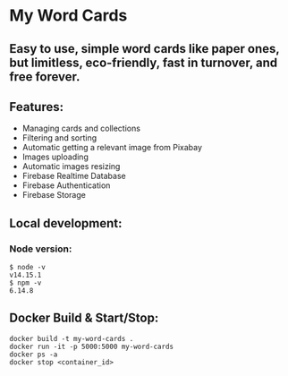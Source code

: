 # My Word Cards

## Easy to use, simple word cards like paper ones, but limitless, eco-friendly, fast in turnover, and free forever. 

## Features:
- Managing cards and collections
- Filtering and sorting
- Automatic getting a relevant image from Pixabay
- Images uploading
- Automatic images resizing
- Firebase Realtime Database
- Firebase Authentication
- Firebase Storage

## Local development:

### Node version:
```
$ node -v
v14.15.1
$ npm -v
6.14.8
```

## Docker Build & Start/Stop:
```
docker build -t my-word-cards .
docker run -it -p 5000:5000 my-word-cards
docker ps -a
docker stop <container_id>
```
